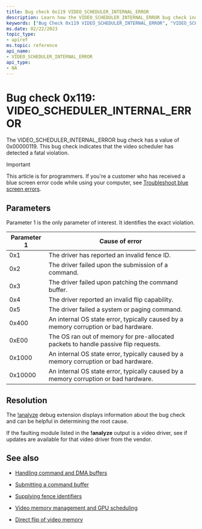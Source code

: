 ```yaml
---
title: Bug check 0x119 VIDEO_SCHEDULER_INTERNAL_ERROR
description: Learn how the VIDEO_SCHEDULER_INTERNAL_ERROR bug check indicates that the video scheduler has detected a fatal violation.
keywords: ["Bug Check 0x119 VIDEO_SCHEDULER_INTERNAL_ERROR", "VIDEO_SCHEDULER_INTERNAL_ERROR"]
ms.date: 02/22/2023
topic_type:
- apiref
ms.topic: reference
api_name:
- VIDEO_SCHEDULER_INTERNAL_ERROR
api_type:
- NA
---
```


# Bug check 0x119: VIDEO_SCHEDULER_INTERNAL_ERROR

The VIDEO_SCHEDULER_INTERNAL_ERROR bug check has a value of 0x00000119. This bug check indicates that the video scheduler has detected a fatal violation.

> [!IMPORTANT]
> This article is for programmers. If you're a customer who has received a blue screen error code while using your computer, see [Troubleshoot blue screen errors](https://www.windows.com/stopcode).

## Parameters

Parameter 1 is the only parameter of interest. It identifies the exact violation.

| Parameter 1 | Cause of error                                       |
|-----------|--------------------------------------------------------|
|0x1| The driver has reported an invalid fence ID. |
|0x2| The driver failed upon the submission of a command. |
|0x3| The driver failed upon patching the command buffer. |
|0x4| The driver reported an invalid flip capability. |
|0x5| The driver failed a system or paging command. |
|0x400| An internal OS state error, typically caused by a memory corruption or bad hardware. |
|0xE00| The OS ran out of memory for pre-allocated packets to handle passive flip requests. |
|0x1000| An internal OS state error, typically caused by a memory corruption or bad hardware. |
|0x10000| An internal OS state error, typically caused by a memory corruption or bad hardware. |

## Resolution

The [!analyze](-analyze.md) debug extension displays information about the bug check and can be helpful in determining the root cause.

If the faulting module listed in the **!analyze** output is a video driver, see if updates are available for that video driver from the vendor.

## See also

- [Handling command and DMA buffers](../display/handling-command-and-dma-buffers.md)

- [Submitting a command buffer](../display/submitting-a-command-buffer.md)

- [Supplying fence identifiers](../display/supplying-fence-identifiers.md)

- [Video memory management and GPU scheduling](../display/video-memory-management-and-gpu-scheduling.md)

- [Direct flip of video memory](../display/direct-flip-of-video-memory.md)
